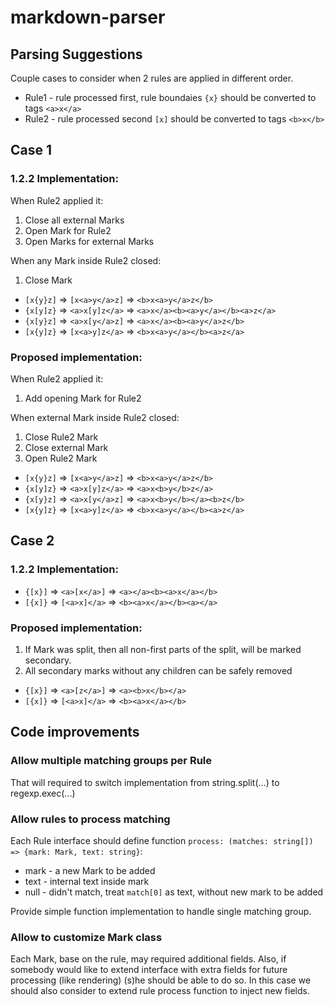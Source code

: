 # markdown-parser

## Parsing Suggestions

Couple cases to consider when 2 rules are applied in different order.

* Rule1 - rule processed first, rule boundaies `{x}` should be converted to tags `<a>x</a>`
* Rule2 - rule processed second `[x]` should be converted to tags `<b>x</b>`

## Case 1

### 1.2.2 Implementation:
When Rule2 applied it:
1. Close all external Marks 
1. Open Mark for Rule2
1. Open Marks for external Marks

When any Mark inside Rule2 closed:
1. Close Mark

* `[x{y}z]` => `[x<a>y</a>z]` => `<b>x<a>y</a>z</b>`
* `{x[y]z}` => `<a>x[y]z</a>` => `<a>x</a><b><a>y</a></b><a>z</a>`
* `{x[y}z]` => `<a>x[y</a>z]` => `<a>x</a><b><a>y</a>z</b>`
* `[x{y]z}` => `[x<a>y]z</a>` => `<b>x<a>y</a></b><a>z</a>`

### Proposed implementation:
When Rule2 applied it:
1. Add opening Mark for Rule2

When external Mark inside Rule2 closed:
1. Close Rule2 Mark
1. Close external Mark
1. Open Rule2 Mark

* `[x{y}z]` => `[x<a>y</a>z]` => `<b>x<a>y</a>z</b>`
* `{x[y]z}` => `<a>x[y]z</a>` => `<a>x<b>y</b>z</a>`
* `{x[y}z]` => `<a>x[y</a>z]` => `<a>x<b>y</b></a><b>z</b>`
* `[x{y]z}` => `[x<a>y]z</a>` => `<b>x<a>y</a></b><a>z</a>`

## Case 2

### 1.2.2 Implementation:
* `{[x}]` => `<a>[x</a>]` => `<a></a><b><a>x</a></b>`
* `[{x]}` => `[<a>x]</a>` => `<b><a>x</a></b><a></a>`

### Proposed implementation:
1. If Mark was split, then all non-first parts of the split, will be marked secondary. 
1. All secondary marks without any children can be safely removed

* `{[x}]` => `<a>[z</a>]` => `<a><b>x</b></a>`
* `[{x]}` => `[<a>x]</a>` => `<b><a>x</a></b>`

## Code improvements
### Allow multiple matching groups per Rule
That will required to switch implementation from string.split(...) to regexp.exec(...) 

### Allow rules to process matching
Each Rule interface should define function `process: (matches: string[]) => {mark: Mark, text: string}`:
* mark - a new Mark to be added
* text - internal text inside mark
* null - didn't match, treat `match[0]` as text, without new mark to be added 

Provide simple function implementation to handle single matching group.

### Allow to customize Mark class
Each Mark, base on the rule, may required additional fields. 
Also, if somebody would like to extend interface with extra fields for future processing (like rendering) (s)he should be able to do so.
In this case we should also consider to extend rule process function to inject new fields. 

